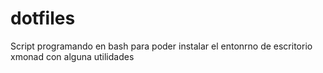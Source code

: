 # dotfiles
Script programando en bash para poder instalar el entonrno de escritorio xmonad con alguna utilidades
